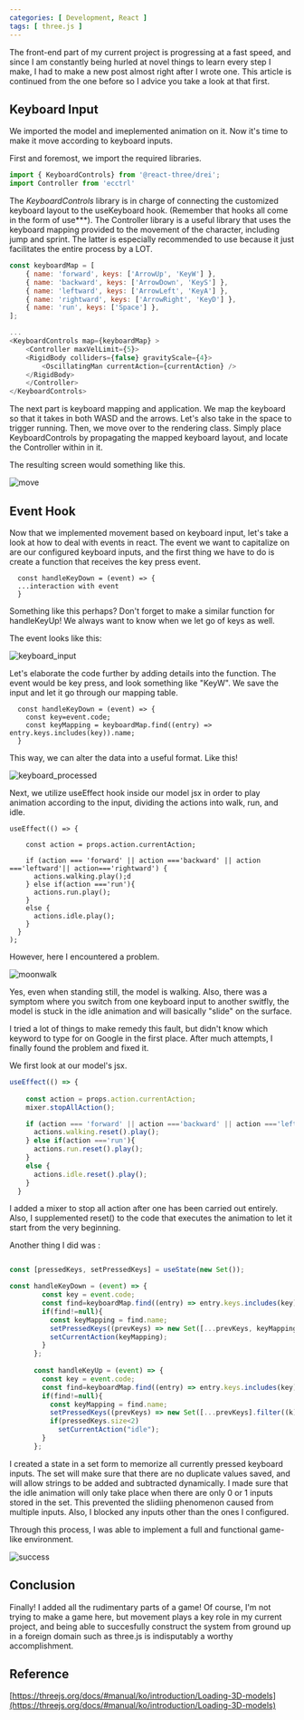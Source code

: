 ```yaml
---
categories: [ Development, React ]
tags: [ three.js ] 
---
```


The front-end part of my current project is progressing at a fast speed, and since I am constantly being hurled at novel things to learn every step I make, I had to make a new post almost right after I wrote one. This article is continued from the one before so I advice you take a look at that first. 

## Keyboard Input

We imported the model and imeplemented animation on it. Now it's time to make it move according to keyboard inputs. 

First and foremost, we import the required libraries.

```javascript
import { KeyboardControls} from '@react-three/drei';
import Controller from 'ecctrl'
```
The <i>KeyboardControls</i> library is in charge of connecting the customized keyboard layout to the useKeyboard hook. (Remember that hooks all come in the form of use***). The Controller library is a useful library that uses the keyboard mapping provided to the movement of the character, including jump and sprint. The latter is especially recommended to use because it just facilitates the entire process by a LOT.

```js
const keyboardMap = [
    { name: 'forward', keys: ['ArrowUp', 'KeyW'] },
    { name: 'backward', keys: ['ArrowDown', 'KeyS'] },
    { name: 'leftward', keys: ['ArrowLeft', 'KeyA'] },
    { name: 'rightward', keys: ['ArrowRight', 'KeyD'] },
    { name: 'run', keys: ['Space'] },
];

...
<KeyboardControls map={keyboardMap} >
    <Controller maxVelLimit={5}>
    <RigidBody colliders={false} gravityScale={4}>
        <OscillatingMan currentAction={currentAction} /> 
    </RigidBody>
    </Controller>
</KeyboardControls>


```

The next part is keyboard mapping and application. We map the keyboard so that it takes in both WASD and the arrows. Let's also take in the space to trigger running. Then, we move over to the rendering class. Simply place KeyboardControls by propagating the mapped keyboard layout, and locate the Controller within in it. 

The resulting screen would something like this.

![move](https://github.com/govltjsdnd24/govltjsdnd24.github.io/assets/38126462/0f3478e8-fdf9-4bda-b0c7-e4be83f10549)

## Event Hook

Now that we implemented movement based on keyboard input, let's take a look at how to deal with events in react. The event we want to capitalize on are our configured keyboard inputs, and the first thing we have to do is create a function that receives the key press event.

```JS
  const handleKeyDown = (event) => {
  ...interaction with event
  }
```
Something like this perhaps? Don't forget to make a similar function for handleKeyUp! We always want to know when we let go of keys as well.

The event looks like this:

![keyboard_input](https://github.com/govltjsdnd24/govltjsdnd24.github.io/assets/38126462/aa097d93-7c9c-4dcb-bb9e-bd696a6bedb7)

Let's elaborate the code further by adding details into the function. The event would be key press, and look something like "KeyW". We save the input and let it go through our mapping table.

```JS
  const handleKeyDown = (event) => {
    const key=event.code;
    const keyMapping = keyboardMap.find((entry) => entry.keys.includes(key)).name;
  }
```

This way, we can alter the data into a useful format. Like this!

![keyboard_processed](https://github.com/govltjsdnd24/govltjsdnd24.github.io/assets/38126462/13807ea3-fffb-4d56-970a-911bcea450ea)

Next, we utilize useEffect hook inside our model jsx in order to play animation according to the input, dividing the actions into walk, run, and idle.

```JS
useEffect(() => {
    
    const action = props.action.currentAction;

    if (action === 'forward' || action ==='backward' || action ==='leftward'|| action==='rightward') {
      actions.walking.play();d
    } else if(action ==='run'){
      actions.run.play();
    }
    else {
      actions.idle.play();
    }
  }
);
```

However, here I encountered a problem. 

![moonwalk](https://github.com/govltjsdnd24/govltjsdnd24.github.io/assets/38126462/630f6bbd-a934-49e8-8699-b482da92666d)

Yes, even when standing still, the model is walking. Also, there was a symptom where you switch from one keyboard input to another switfly, the model is stuck in the idle animation and will basically "slide" on the surface. 

I tried a lot of things to make remedy this fault, but didn't know which keyword to type for on Google in the first place. After much attempts, I finally found the problem and fixed it.

We first look at our model's jsx.
```js
useEffect(() => {
    
    const action = props.action.currentAction;
    mixer.stopAllAction();

    if (action === 'forward' || action ==='backward' || action ==='leftward'|| action==='rightward') {
      actions.walking.reset().play();
    } else if(action ==='run'){
      actions.run.reset().play();
    }
    else {
      actions.idle.reset().play();
    }
  }

```

I added a mixer to stop all action after one has been carried out entirely. Also, I supplemented reset() to the code that executes the animation to let it start from the very beginning.

Another thing I did was :

```js

const [pressedKeys, setPressedKeys] = useState(new Set());

const handleKeyDown = (event) => {
        const key = event.code;
        const find=keyboardMap.find((entry) => entry.keys.includes(key))
        if(find!=null){
          const keyMapping = find.name;
          setPressedKeys((prevKeys) => new Set([...prevKeys, keyMapping]));
          setCurrentAction(keyMapping);
        }
      };
      
      const handleKeyUp = (event) => {
        const key = event.code;
        const find=keyboardMap.find((entry) => entry.keys.includes(key))
        if(find!=null){
          const keyMapping = find.name;
          setPressedKeys((prevKeys) => new Set([...prevKeys].filter((k) => k !== keyMapping)));
          if(pressedKeys.size<2)
            setCurrentAction("idle");
        }
      };

```

I created a state in a set form to memorize all currently pressed keyboard inputs. The set will make sure that there are no duplicate values saved, and will allow strings to be added and subtracted dynamically. I made sure that the idle animation will only take place when there are only 0 or 1 inputs stored in the set. This prevented the slidiing phenomenon caused from multiple inputs. Also, I blocked any inputs other than the ones I configured.

Through this process, I was able to implement a full and functional game-like environment.

![success](https://github.com/govltjsdnd24/govltjsdnd24.github.io/assets/38126462/5256d733-9a48-46cd-b122-12cec8f8116a)

## Conclusion 
Finally! I added all the rudimentary parts of a game! Of course, I'm not trying to make a game here, but movement plays a key role in my current project, and being able to succesfully construct the system from ground up in a foreign domain such as three.js is indisputably a worthy accomplishment.

## Reference
[https://threejs.org/docs/#manual/ko/introduction/Loading-3D-models](https://threejs.org/docs/#manual/ko/introduction/Loading-3D-models)





